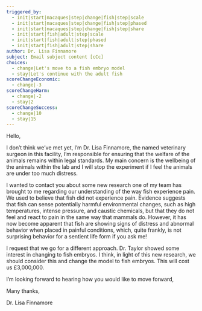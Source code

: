 ```yaml
---
triggered_by:
  - init|start|macaques|step|change|fish|step|scale
  - init|start|macaques|step|change|fish|step|phased
  - init|start|macaques|step|change|fish|step|share
  - init|start|fish|adult|step|scale
  - init|start|fish|adult|step|phased
  - init|start|fish|adult|step|share
author: Dr. Lisa Finnamore
subject: Email subject content [cCc]
choices:
  - change|Let's move to a fish embryo model
  - stay|Let's continue with the adult fish
scoreChangeEconomic:
  - change|-3
scoreChangeHarm:
  - change|-2
  - stay|2
scoreChangeSuccess:
  - change|10
  - stay|15
---
```


Hello,

I don’t think we’ve met yet, I’m Dr. Lisa Finnamore, the named veterinary surgeon in this facility, I’m responsible for ensuring that the welfare of the animals remains within legal standards. My main concern is the wellbeing of the animals within the lab and I will stop the experiment if I feel the animals are under too much distress.

I wanted to contact you about some new research one of my team has brought to me regarding our understanding of the way fish experience pain. We used to believe that fish did not experience pain. Evidence suggests that fish can sense potentially harmful environmental changes, such as high temperatures, intense pressure, and caustic chemicals, but that they do not feel and react to pain in the same way that mammals do. However, it has now become apparent that fish are showing signs of distress and abnormal behavior when placed in painful conditions, which, quite frankly, is not surprising behavior for a sentient life form if you ask me!

I request that we go for a different approach. Dr. Taylor showed some interest in changing to fish embryos. I think, in light of this new research, we should consider this and change the model to fish embryos. This will cost us £3,000,000.

I’m looking forward to hearing how you would like to move forward,

Many thanks,

Dr. Lisa Finnamore
